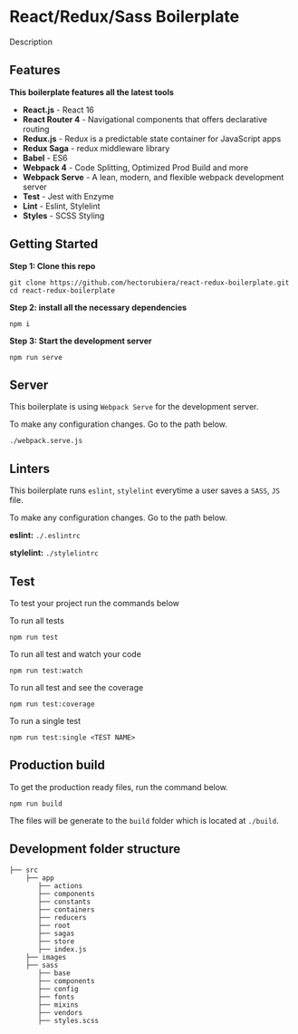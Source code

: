 # React/Redux/Sass Boilerplate

Description

## Features

**This boilerplate features all the latest tools**

-   **React.js** - React 16
-   **React Router 4** - Navigational components that offers declarative routing
-   **Redux.js** - Redux is a predictable state container for JavaScript apps
-   **Redux Saga** - redux middleware library
-   **Babel** - ES6
-   **Webpack 4** - Code Splitting, Optimized Prod Build and more
-   **Webpack Serve** - A lean, modern, and flexible webpack development server
-   **Test** - Jest with Enzyme
-   **Lint** - Eslint, Stylelint
-   **Styles** - SCSS Styling

## Getting Started

**Step 1: Clone this repo**

```
git clone https://github.com/hectorubiera/react-redux-boilerplate.git
cd react-redux-boilerplate
```

**Step 2: install all the necessary dependencies**

```
npm i
```

**Step 3: Start the development server**

```
npm run serve
```

## Server

This boilerplate is using `Webpack Serve` for the development server.

To make any configuration changes. Go to the path below.

```
./webpack.serve.js
```

## Linters

This boilerplate runs `eslint`, `stylelint` everytime a user saves a `SASS`, `JS` file.

To make any configuration changes. Go to the path below.

**eslint:** `./.eslintrc`

**stylelint:** `./stylelintrc`

## Test

To test your project run the commands below

To run all tests

```
npm run test
```

To run all test and watch your code

```
npm run test:watch
```

To run all test and see the coverage

```
npm run test:coverage
```

To run a single test

```
npm run test:single <TEST NAME>
```

## Production build

To get the production ready files, run the command below.

```
npm run build
```

The files will be generate to the `build` folder which is located at `./build`.

## Development folder structure

```
├── src
    ├── app
       ├── actions
       ├── components
       ├── constants
       ├── containers
       ├── reducers
       ├── root
       ├── sagas
       ├── store
       ├── index.js
    ├── images
    ├── sass
       ├── base
       ├── components
       ├── config
       ├── fonts
       ├── mixins
       ├── vendors
       ├── styles.scss
```
